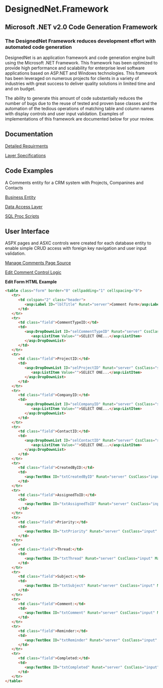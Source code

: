 # DesignedNet.Framework
## Microsoft .NET v2.0 Code Generation Framework

### The DesignedNet Framework reduces development effort with automated code generation

DesignedNet is an application framework and code generation engine built using the Microsoft .NET Framework. This framework has been optimized to provide high performance and scalability for enterprise level software applications based on ASP.NET and Windows technologies. This framework has been leveraged on numerous projects for clients in a variety of industries with great success to deliver quality solutions in limited time and and on budget.

The ability to generate this amount of code substantially reduces the number of bugs due to the reuse of tested and proven base classes and the automation of the tedious operations of matching table and column names with display controls and user input validation. Examples of implementations of this framework are documented below for your review.

## Documentation

[Detailed Requirments](../master/Documentation/Requirements.pdf)

[Layer Specifications](../master/Documentation/Specifications.pdf)

## Code Examples

A Comments entity for a CRM system with Projects, Companines and Contacts

[Business Entity](../master/Output/Biz/BizComment.cs)

[Data Access Layer](../master/Output/Dal/DalComment.cs)

[SQL Proc Scripts](../master/Output/Sql/Comment_Verbs.sql)

## User Interface

ASPX pages and ASXC controls were created for each database entity to enable simple CRUD access with foreign key navigation and user input validation.

[Manage Comments Page Source](../master/Output/Web/ManageComment.ascx.cs)

[Edit Comment Control Logic](../master/Output/Web/Controls/CommentEdit.ascx.cs)

**Edit Form HTML Example**
```html
<table class="form" border="0" cellpadding="1" cellspacing="0">
   <tr>
      <td colspan="2" class="header">
         <asp:Label ID="lblTitle" Runat="server">Comment Form</asp:Label>
      </td>
   </tr>
   <tr>
      <td class="field">CommentTypeID:</td>
      <td>
         <asp:DropDownList ID="selCommentTypeID" Runat="server" CssClass="select">
            <asp:ListItem Value="">SELECT ONE...</asp:ListItem>
         </asp:DropDownList>
      </td>
   </tr>
   <tr>
      <td class="field">ProjectID:</td>
      <td>
         <asp:DropDownList ID="selProjectID" Runat="server" CssClass="select">
            <asp:ListItem Value="">SELECT ONE...</asp:ListItem>
         </asp:DropDownList>
      </td>
   </tr>
   <tr>
      <td class="field">CompanyID:</td>
      <td>
         <asp:DropDownList ID="selCompanyID" Runat="server" CssClass="select">
            <asp:ListItem Value="">SELECT ONE...</asp:ListItem>
         </asp:DropDownList>
      </td>
   </tr>
   <tr>
      <td class="field">ContactID:</td>
      <td>
         <asp:DropDownList ID="selContactID" Runat="server" CssClass="select">
            <asp:ListItem Value="">SELECT ONE...</asp:ListItem>
         </asp:DropDownList>
      </td>
   </tr>
   <tr>
      <td class="field">CreatedByID:</td>
      <td>
         <asp:TextBox ID="txtCreatedByID" Runat="server" CssClass="input" MaxLength="25"></asp:TextBox>
      </td>
   </tr>
   <tr>
      <td class="field">AssignedToID:</td>
      <td>
         <asp:TextBox ID="txtAssignedToID" Runat="server" CssClass="input" MaxLength="25"></asp:TextBox>
      </td>
   </tr>
   <tr>
      <td class="field">Priority:</td>
      <td>
         <asp:TextBox ID="txtPriority" Runat="server" CssClass="input" MaxLength="25"></asp:TextBox>
      </td>
   </tr>
   <tr>
      <td class="field">Thread:</td>
      <td>
         <asp:TextBox ID="txtThread" Runat="server" CssClass="input" MaxLength="50"></asp:TextBox>
      </td>
   </tr>
   <tr>
      <td class="field">Subject:</td>
      <td>
         <asp:TextBox ID="txtSubject" Runat="server" CssClass="input" MaxLength="500"></asp:TextBox>
      </td>
   </tr>
   <tr>
      <td class="field">Comment:</td>
      <td>
         <asp:TextBox ID="txtComment" Runat="server" CssClass="input" MaxLength="5000"></asp:TextBox>
      </td>
   </tr>
   <tr>
      <td class="field">Reminder:</td>
      <td>
         <asp:TextBox ID="txtReminder" Runat="server" CssClass="input" MaxLength="25"></asp:TextBox>
      </td>
   </tr>
   <tr>
      <td class="field">Completed:</td>
      <td>
         <asp:TextBox ID="txtCompleted" Runat="server" CssClass="input" MaxLength="25"></asp:TextBox>
      </td>
   </tr>
</table>
```
